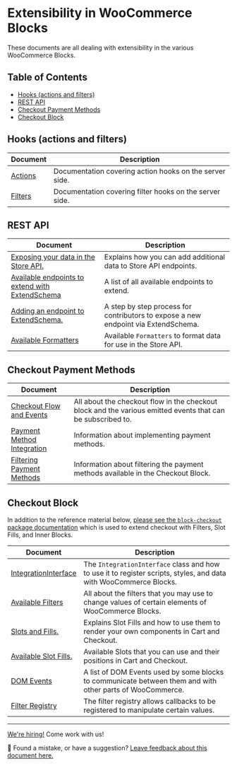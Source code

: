 # Extensibility in WooCommerce Blocks <!-- omit in toc -->

These documents are all dealing with extensibility in the various WooCommerce Blocks.

## Table of Contents <!-- omit in toc -->

- [Hooks (actions and filters)](#hooks-actions-and-filters)
- [REST API](#rest-api)
- [Checkout Payment Methods](#checkout-payment-methods)
- [Checkout Block](#checkout-block)

## Hooks (actions and filters)

| Document                | Description                                             |
| ----------------------- | ------------------------------------------------------- |
| [Actions](./actions.md) | Documentation covering action hooks on the server side. |
| [Filters](./filters.md) | Documentation covering filter hooks on the server side. |

## REST API

| Document                                                                              | Description                                                                        |
| ------------------------------------------------------------------------------------- | ---------------------------------------------------------------------------------- |
| [Exposing your data in the Store API.](./extend-rest-api-add-data.md)                 | Explains how you can add additional data to Store API endpoints.                   |
| [Available endpoints to extend with ExtendSchema](./available-endpoints-to-extend.md) | A list of all available endpoints to extend.                                       |
| [Adding an endpoint to ExtendSchema.](./extend-rest-api-new-endpoint.md)              | A step by step process for contributors to expose a new endpoint via ExtendSchema. |
| [Available Formatters](./extend-rest-api-formatters.md)                               | Available `Formatters` to format data for use in the Store API.                    |

## Checkout Payment Methods

| Document                                                      | Description                                                                                                 |
| ------------------------------------------------------------- | ----------------------------------------------------------------------------------------------------------- |
| [Checkout Flow and Events](./checkout-flow-and-events.md)     | All about the checkout flow in the checkout block and the various emitted events that can be subscribed to. |
| [Payment Method Integration](./payment-method-integration.md) | Information about implementing payment methods.                                                             |
| [Filtering Payment Methods](./filtering-payment-methods.md)   | Information about filtering the payment methods available in the Checkout Block.                            |

## Checkout Block

In addition to the reference material below, [please see the `block-checkout` package documentation](../../packages/checkout/README.md) which is used to extend checkout with Filters, Slot Fills, and Inner Blocks.

| Document                                                                | Description                                                                                                       |
| ----------------------------------------------------------------------- | ----------------------------------------------------------------------------------------------------------------- |
| [IntegrationInterface](./integration-interface.md)                      | The `IntegrationInterface` class and how to use it to register scripts, styles, and data with WooCommerce Blocks. |
| [Available Filters](./available-filters.md)                             | All about the filters that you may use to change values of certain elements of WooCommerce Blocks.                |
| [Slots and Fills.](./slot-fills.md)                                     | Explains Slot Fills and how to use them to render your own components in Cart and Checkout.                       |
| [Available Slot Fills.](./available-slot-fills.md)                      | Available Slots that you can use and their positions in Cart and Checkout.                                        |
| [DOM Events](./dom-events.md)                                           | A list of DOM Events used by some blocks to communicate between them and with other parts of WooCommerce.         |
| [Filter Registry](../../../packages/checkout/filter-registry/README.md) | The filter registry allows callbacks to be registered to manipulate certain values.                               |

<!-- FEEDBACK -->

---

[We're hiring!](https://woocommerce.com/careers/) Come work with us!

🐞 Found a mistake, or have a suggestion? [Leave feedback about this document here.](https://github.com/woocommerce/woocommerce-gutenberg-products-block/issues/new?assignees=&labels=type%3A+documentation&template=--doc-feedback.md&title=Feedback%20on%20./docs/extensibility/README.md)

<!-- /FEEDBACK -->

